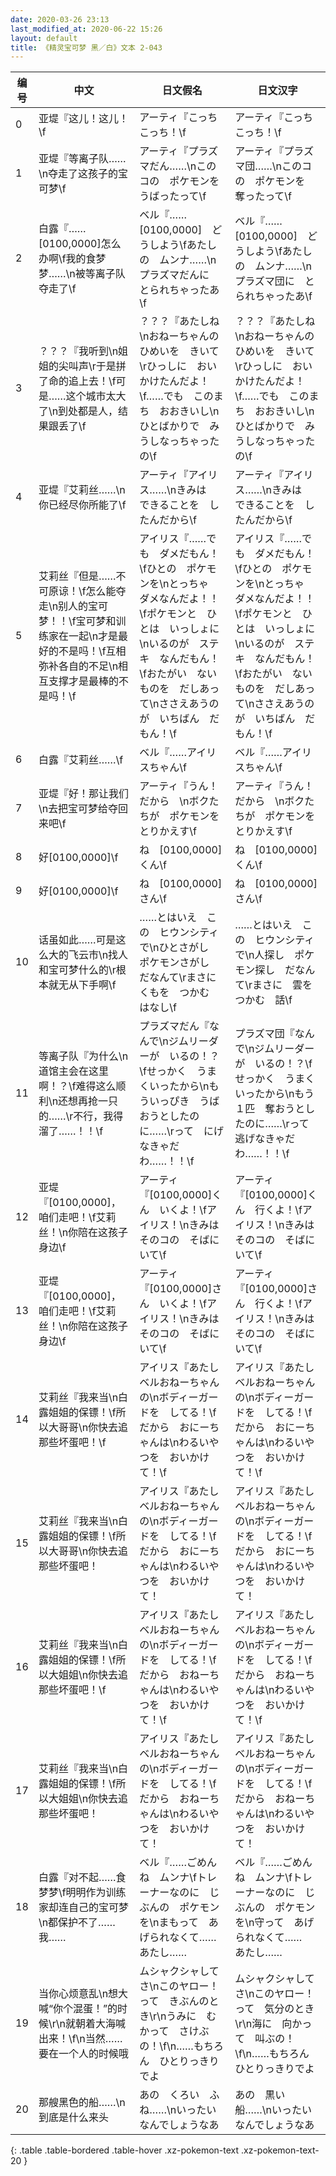 ```yaml
---
date: 2020-03-26 23:13
last_modified_at: 2020-06-22 15:26
layout: default
title: 《精灵宝可梦 黑／白》文本 2-043
---
```

| 编号 | 中文 | 日文假名 | 日文汉字 |
| ---- | ---- | ---- | --- |
| 0 | 亚堤『这儿！这儿！\f | アーティ『こっち　こっち！\f | アーティ『こっち　こっち！\f |
| 1 | 亚堤『等离子队……\n夺走了这孩子的宝可梦\f | アーティ『プラズマだん……\nこのコの　ポケモンを　うばったって\f | アーティ『プラズマ団……\nこのコの　ポケモンを　奪ったって\f |
| 2 | 白露『……[0100,0000]怎么办啊\f我的食梦梦……\n被等离子队夺走了\f | ベル『……[0100,0000]　どうしよう\fあたしの　ムンナ……\nプラズマだんに　とられちゃったあ\f | ベル『……[0100,0000]　どうしよう\fあたしの　ムンナ……\nプラズマ団に　とられちゃったあ\f |
| 3 | ？？？『我听到\n姐姐的尖叫声\r于是拼了命的追上去！\f可是……这个城市太大了\n到处都是人，结果跟丢了\f | ？？？『あたしね\nおねーちゃんの　ひめいを　きいて\rひっしに　おいかけたんだよ！\f……でも　このまち　おおきいし\nひとばかりで　みうしなっちゃったの\f | ？？？『あたしね\nおねーちゃんの　ひめいを　きいて\rひっしに　おいかけたんだよ！\f……でも　このまち　おおきいし\nひとばかりで　みうしなっちゃったの\f |
| 4 | 亚堤『艾莉丝……\n你已经尽你所能了\f | アーティ『アイリス……\nきみは　できることを　したんだから\f | アーティ『アイリス……\nきみは　できることを　したんだから\f |
| 5 | 艾莉丝『但是……不可原谅！\f怎么能夺走\n别人的宝可梦！！\f宝可梦和训练家在一起\n才是最好的不是吗！\f互相弥补各自的不足\n相互支撑才是最棒的不是吗！\f | アイリス『……でも　ダメだもん！\fひとの　ポケモンを\nとっちゃ　ダメなんだよ！！\fポケモンと　ひとは　いっしょに\nいるのが　ステキ　なんだもん！\fおたがい　ないものを　だしあって\nささえあうのが　いちばん　だもん！\f | アイリス『……でも　ダメだもん！\fひとの　ポケモンを\nとっちゃ　ダメなんだよ！！\fポケモンと　ひとは　いっしょに\nいるのが　ステキ　なんだもん！\fおたがい　ないものを　だしあって\nささえあうのが　いちばん　だもん！\f |
| 6 | 白露『艾莉丝……\f | ベル『……アイリスちゃん\f | ベル『……アイリスちゃん\f |
| 7 | 亚堤『好！那让我们\n去把宝可梦给夺回来吧\f | アーティ『うん！　だから　\nボクたちが　ポケモンを　とりかえす\f | アーティ『うん！　だから　\nボクたちが　ポケモンを　とりかえす\f |
| 8 | 好[0100,0000]\f | ね　[0100,0000]くん\f | ね　[0100,0000]くん\f |
| 9 | 好[0100,0000]\f | ね　[0100,0000]さん\f | ね　[0100,0000]さん\f |
| 10 | 话虽如此……可是这么大的飞云市\n找人和宝可梦什么的\r根本就无从下手啊\f | ……とはいえ　この　ヒウンシティで\nひとさがし　ポケモンさがし　だなんて\rまさに　くもを　つかむ　はなし\f | ……とはいえ　この　ヒウンシティで\n人探し　ポケモン探し　だなんて\rまさに　雲をつかむ　話\f |
| 11 | 等离子队『为什么\n道馆主会在这里啊！？\f难得这么顺利\n还想再抢一只的……\r不行，我得溜了……！！\f | プラズマだん『なんで\nジムリーダーが　いるの！？\fせっかく　うまくいったから\nもういっぴき　うばおうとしたのに……\rって　にげなきゃだわ……！！\f | プラズマ団『なんで\nジムリーダーが　いるの！？\fせっかく　うまくいったから\nもう１匹　奪おうとしたのに……\rって　逃げなきゃだわ……！！\f |
| 12 | 亚堤『[0100,0000]，咱们走吧！\f艾莉丝！\n你陪在这孩子身边\f | アーティ『[0100,0000]くん　いくよ！\fアイリス！\nきみは　そのコの　そばにいて\f | アーティ『[0100,0000]くん　行くよ！\fアイリス！\nきみは　そのコの　そばにいて\f |
| 13 | 亚堤『[0100,0000]，咱们走吧！\f艾莉丝！\n你陪在这孩子身边\f | アーティ『[0100,0000]さん　いくよ！\fアイリス！\nきみは　そのコの　そばにいて\f | アーティ『[0100,0000]さん　行くよ！\fアイリス！\nきみは　そのコの　そばにいて\f |
| 14 | 艾莉丝『我来当\n白露姐姐的保镖！\f所以大哥哥\n你快去追那些坏蛋吧！\f | アイリス『あたし　ベルおねーちゃんの\nボディーガードを　してる！\fだから　おにーちゃんは\nわるいやつを　おいかけて！\f | アイリス『あたし　ベルおねーちゃんの\nボディーガードを　してる！\fだから　おにーちゃんは\nわるいやつを　おいかけて！\f |
| 15 | 艾莉丝『我来当\n白露姐姐的保镖！\f所以大哥哥\n你快去追那些坏蛋吧！ | アイリス『あたし　ベルおねーちゃんの\nボディーガードを　してる！\fだから　おにーちゃんは\nわるいやつを　おいかけて！ | アイリス『あたし　ベルおねーちゃんの\nボディーガードを　してる！\fだから　おにーちゃんは\nわるいやつを　おいかけて！ |
| 16 | 艾莉丝『我来当\n白露姐姐的保镖！\f所以大姐姐\n你快去追那些坏蛋吧！\f | アイリス『あたし　ベルおねーちゃんの\nボディーガードを　してる！\fだから　おねーちゃんは\nわるいやつを　おいかけて！\f | アイリス『あたし　ベルおねーちゃんの\nボディーガードを　してる！\fだから　おねーちゃんは\nわるいやつを　おいかけて！\f |
| 17 | 艾莉丝『我来当\n白露姐姐的保镖！\f所以大姐姐\n你快去追那些坏蛋吧！ | アイリス『あたし　ベルおねーちゃんの\nボディーガードを　してる！\fだから　おねーちゃんは\nわるいやつを　おいかけて！ | アイリス『あたし　ベルおねーちゃんの\nボディーガードを　してる！\fだから　おねーちゃんは\nわるいやつを　おいかけて！ |
| 18 | 白露『对不起……食梦梦\f明明作为训练家却连自己的宝可梦\n都保护不了……我…… | ベル『……ごめんね　ムンナ\fトレーナーなのに　じぶんの　ポケモンを\nまもって　あげられなくて……　あたし…… | ベル『……ごめんね　ムンナ\fトレーナーなのに　じぶんの　ポケモンを\n守って　あげられなくて……　あたし…… |
| 19 | 当你心烦意乱\n想大喊“你个混蛋！”的时候\r\n就朝着大海喊出来！\f\n当然……要在一个人的时候哦 | ムシャクシャしてさ\nこのヤロー！　って　きぶんのとき\r\nうみに　むかって　さけぶの！\f\n……もちろん　ひとりっきりでよ | ムシャクシャしてさ\nこのヤロー！　って　気分のとき\r\n海に　向かって　叫ぶの！\f\n……もちろん　ひとりっきりでよ |
| 20 | 那艘黑色的船……\n到底是什么来头 | あの　くろい　ふね……\nいったい　なんでしょうなあ | あの　黒い　船……\nいったい　なんでしょうなあ |
{: .table .table-bordered .table-hover .xz-pokemon-text .xz-pokemon-text-20 }